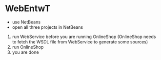 WebEntwT
========

* use NetBeans
* open all three projects in NetBeans

1. run WebService before you are running OnlineShop (OnlineShop needs to fetch the WSDL file from WebService to generate some sources)
2. run OnlineShop
3. you are done
